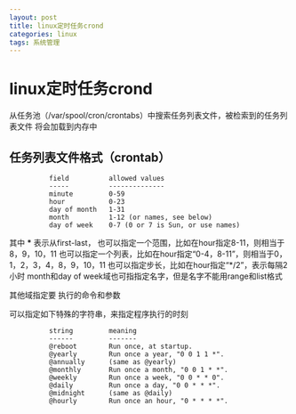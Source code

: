 ```yaml
---
layout: post
title: linux定时任务crond 
categories: linux 
tags: 系统管理 
---
```


# linux定时任务crond

从任务池（/var/spool/cron/crontabs）中搜索任务列表文件，被检索到的任务列表文件
将会加载到内存中

## 任务列表文件格式（crontab）

              field          allowed values
              -----          --------------
              minute         0-59
              hour           0-23
              day of month   1-31
              month          1-12 (or names, see below)
              day of week    0-7 (0 or 7 is Sun, or use names)

其中 **\*** 表示从first-last，
也可以指定一个范围，比如在hour指定8-11，则相当于8，9，10，11
也可以指定一个列表，比如在hour指定“0-4，8-11”，则相当于0，1，2，3，4，8，9，10，11
也可以指定步长，比如在hour指定“*/2”，表示每隔2小时
month和day of week域也可指指定名字，但是名字不能用range和list格式

其他域指定要 执行的命令和参数

可以指定如下特殊的字符串，来指定程序执行的时刻

              string         meaning
              ------         -------
              @reboot        Run once, at startup.
              @yearly        Run once a year, "0 0 1 1 *".
              @annually      (same as @yearly)
              @monthly       Run once a month, "0 0 1 * *".
              @weekly        Run once a week, "0 0 * * 0".
              @daily         Run once a day, "0 0 * * *".
              @midnight      (same as @daily)
              @hourly        Run once an hour, "0 * * * *".





